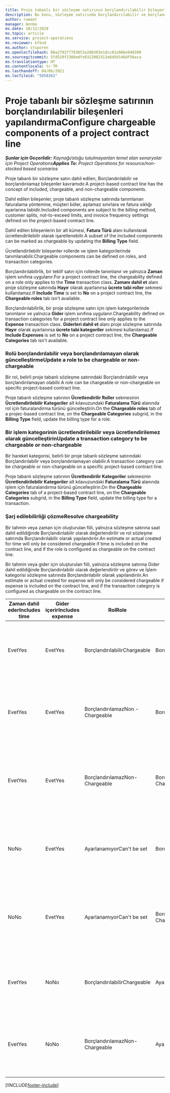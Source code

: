 ```yaml
---
title: Proje tabanlı bir sözleşme satırının borçlandırılabilir bileşenleri yapılandırma
description: Bu konu, sözleşme satırında borçlandırılabilir ve borçlandırılamayan bileşenler ayarlanması hakkında bilgiler sağlar.
author: rumant
manager: Annbe
ms.date: 10/12/2020
ms.topic: article
ms.service: project-operations
ms.reviewer: kfend
ms.author: stsporen
ms.openlocfilehash: 60a2792f7783053a288303e1dcc01a986e948300
ms.sourcegitcommit: 5fd529f2308edfe9322082313e6d50146df56aca
ms.translationtype: HT
ms.contentlocale: tr-TR
ms.lasthandoff: 04/06/2021
ms.locfileid: "5858362"
---
```

# <a name="configure-chargeable-components-of-a-project-contract-line"></a><span data-ttu-id="05096-103">Proje tabanlı bir sözleşme satırının borçlandırılabilir bileşenleri yapılandırma</span><span class="sxs-lookup"><span data-stu-id="05096-103">Configure chargeable components of a project contract line</span></span>

<span data-ttu-id="05096-104">_**Şunlar için Geçerlidir:** Kaynağı/stoğu tutulmayanları temel alan senaryolar için Project Operations_</span><span class="sxs-lookup"><span data-stu-id="05096-104">_**Applies To:** Project Operations for resource/non-stocked based scenarios_</span></span>

<span data-ttu-id="05096-105">Proje tabanlı bir sözleşme satırı dahil edilen, Borçlandırılabilir ve borçlandırılamaz bileşenler kavramıdır.</span><span class="sxs-lookup"><span data-stu-id="05096-105">A project-based contract line has the concept of included, chargeable, and non-chargeable components.</span></span>

<span data-ttu-id="05096-106">Dahil edilen bileşenler, proje tabanlı sözleşme satırında tanımlanan faturalama yöntemine, müşteri böler, aşılamaz sınırlara ve fatura sıklığı ayarlarına tabidir.</span><span class="sxs-lookup"><span data-stu-id="05096-106">Included components are subject to the billing method, customer splits, not-to-exceed limits, and invoice frequency settings defined on the project-based contract line.</span></span>

<span data-ttu-id="05096-107">Dahil edilen bileşenlerin bir alt kümesi, **Fatura Türü** alanı kullanılarak ücretlendirilebilir olarak işaretlenebilir.</span><span class="sxs-lookup"><span data-stu-id="05096-107">A subset of the included components can be marked as chargeable by updating the **Billing Type** field.</span></span>

<span data-ttu-id="05096-108">Ücretlendirilebilir bileşenler rollerde ve işlem kategorilerinde tanımlanabilir.</span><span class="sxs-lookup"><span data-stu-id="05096-108">Chargeable components can be defined on roles, and transaction categories.</span></span>

<span data-ttu-id="05096-109">Borçlandırılabilirlik, bir teklif satırı için rollerde tanımlanır ve yalnızca **Zaman** işlem sınıfına uygulanır.</span><span class="sxs-lookup"><span data-stu-id="05096-109">For a project contract line, the chargeability defined on a role only applies to the **Time** transaction class.</span></span> <span data-ttu-id="05096-110">**Zamanı dahil et** alanı proje sözleşme satırında **Hayır** olarak ayarlanırsa **ücrete tabi roller** sekmesi kullanılamaz.</span><span class="sxs-lookup"><span data-stu-id="05096-110">If **Include Time** is set to **No** on a project contract line, the **Chargeable roles** tab isn't available.</span></span>

<span data-ttu-id="05096-111">Borçlandırılabilirlik, bir proje sözleşme satırı için işlem kategorilerinde tanımlanır ve yalnızca **Gider** işlem sınıfına uygulanır.</span><span class="sxs-lookup"><span data-stu-id="05096-111">Chargeability defined on transaction categories for a project contract line only applies to the **Expense** transaction class.</span></span> <span data-ttu-id="05096-112">**Giderleri dahil et** alanı proje sözleşme satırında **Hayır** olarak ayarlanırsa **ücrete tabi kategoriler** sekmesi kullanılamaz.</span><span class="sxs-lookup"><span data-stu-id="05096-112">If **Include Expenses** is set to **No** on a project contract line, the **Chargeable Categories** tab isn't available.</span></span>

### <a name="update-a-role-to-be-chargeable-or-non-chargeable"></a><span data-ttu-id="05096-113">Rolü borçlandırılabilir veya borçlandırılamayan olarak güncelleştirme</span><span class="sxs-lookup"><span data-stu-id="05096-113">Update a role to be chargeable or non-chargeable</span></span>

<span data-ttu-id="05096-114">Bir rol, belirli proje tabanlı sözleşme satırındaki Borçlandırılabilir veya borçlandırılamayan olabilir.</span><span class="sxs-lookup"><span data-stu-id="05096-114">A role can be chargeable or non-chargeable on specific project-based contract line.</span></span>

<span data-ttu-id="05096-115">Proje tabanlı sözleşme satırının **Ücretlendirilir Roller** sekmesinin **Ücretlendirilebilir Kategoriler** alt kılavuzundaki **Faturalama Türü** alanında rol için faturalandırma türünü güncelleştirin.</span><span class="sxs-lookup"><span data-stu-id="05096-115">On the **Chargeable roles** tab of a projec-based contract line, on the **Chargeable Categories** subgrid, in the **Billing Type** field, update the billing type for a role.</span></span>

### <a name="update-a-transaction-category-to-be-chargeable-or-non-chargeable"></a><span data-ttu-id="05096-116">Bir işlem kategorinin ücretlendirilebilir veya ücretlendirilemez olarak güncelleştirin</span><span class="sxs-lookup"><span data-stu-id="05096-116">Update a transaction category to be chargeable or non-chargeable</span></span>

<span data-ttu-id="05096-117">Bir hareket kategorisi, belirli bir proje tabanlı sözleşme satırındaki Borçlandırılabilir veya borçlandırılamayan olabilir.</span><span class="sxs-lookup"><span data-stu-id="05096-117">A transaction category can be chargeable or non-chargeable on a specific project-based contract line.</span></span>

<span data-ttu-id="05096-118">Proje tabanlı sözleşme satırının **Ücretlendirilir Kategoriler** sekmesinin **Ücretlendirilebilir Kategoriler** alt kılavuzundaki **Faturalama Türü** alanında işlem için faturalandırma türünü güncelleştirin.</span><span class="sxs-lookup"><span data-stu-id="05096-118">On the **Chargeable Categories** tab of a project-based contract line, on the **Chargeable Categories** subgrid, in the **Billing Type** field, update the billing type for a transaction.</span></span>

### <a name="resolve-chargeability"></a><span data-ttu-id="05096-119">Şarj edilebilirliği çözme</span><span class="sxs-lookup"><span data-stu-id="05096-119">Resolve chargeability</span></span>

<span data-ttu-id="05096-120">Bir tahmin veya zaman için oluşturulan fiili, yalnızca sözleşme satırına saat dahil edildiğinde Borçlandırılabilir olarak değerlendirilir ve rol sözleşme satırında Borçlandırılabilir olarak yapılandırılır.</span><span class="sxs-lookup"><span data-stu-id="05096-120">An estimate or actual created for time will only be considered chargeable if time is included on the contract line, and if the role is configured as chargeable on the contract line.</span></span>

<span data-ttu-id="05096-121">Bir tahmin veya gider için oluşturulan fiili, yalnızca sözleşme satırına Gider dahil edildiğinde Borçlandırılabilir olarak değerlendirilir ve görev ve İşlem kategorisi sözleşme satırında Borçlandırılabilir olarak yapılandırılır.</span><span class="sxs-lookup"><span data-stu-id="05096-121">An estimate or actual created for expense will only be considered chargeable if expense is included on the contract line, and if the transaction category is configured as chargeable on the contract line.</span></span>

| <span data-ttu-id="05096-122">Zaman dahil eder</span><span class="sxs-lookup"><span data-stu-id="05096-122">Includes time</span></span> | <span data-ttu-id="05096-123">Gider içerir</span><span class="sxs-lookup"><span data-stu-id="05096-123">Includes expense</span></span> | <span data-ttu-id="05096-124">Rol</span><span class="sxs-lookup"><span data-stu-id="05096-124">Role</span></span> | <span data-ttu-id="05096-125">Kategori</span><span class="sxs-lookup"><span data-stu-id="05096-125">Category</span></span> | <span data-ttu-id="05096-126">Görev</span><span class="sxs-lookup"><span data-stu-id="05096-126">Task</span></span> |
| --- | --- | --- | --- | --- |
| <span data-ttu-id="05096-127">Evet</span><span class="sxs-lookup"><span data-stu-id="05096-127">Yes</span></span> | <span data-ttu-id="05096-128">Evet</span><span class="sxs-lookup"><span data-stu-id="05096-128">Yes</span></span> | <span data-ttu-id="05096-129">Borçlandırılabilir</span><span class="sxs-lookup"><span data-stu-id="05096-129">Chargeable</span></span> | <span data-ttu-id="05096-130">Borçlandırılabilir</span><span class="sxs-lookup"><span data-stu-id="05096-130">Chargeable</span></span> | <span data-ttu-id="05096-131">Bir Zaman fiili faturalama: Ücretli</span><span class="sxs-lookup"><span data-stu-id="05096-131">Billing on a time actual: Chargeable</span></span> </br><span data-ttu-id="05096-132">Geçerli gider faturalama türü: Borçlandırılabilir</span><span class="sxs-lookup"><span data-stu-id="05096-132">Billing type on an expense actual: Chargeable</span></span> |
| <span data-ttu-id="05096-133">Evet</span><span class="sxs-lookup"><span data-stu-id="05096-133">Yes</span></span> | <span data-ttu-id="05096-134">Evet</span><span class="sxs-lookup"><span data-stu-id="05096-134">Yes</span></span> | <span data-ttu-id="05096-135">Borçlandırılamaz</span><span class="sxs-lookup"><span data-stu-id="05096-135">Non - Chargeable</span></span> | <span data-ttu-id="05096-136">Borçlandırılabilir</span><span class="sxs-lookup"><span data-stu-id="05096-136">Chargeable</span></span> | <span data-ttu-id="05096-137">Bir Zaman fiili faturalama: Ücretlendirilemez</span><span class="sxs-lookup"><span data-stu-id="05096-137">Billing on a time actual: Non-Chargeable</span></span> </br><span data-ttu-id="05096-138">Geçerli gider faturalama türü: Borçlandırılabilir</span><span class="sxs-lookup"><span data-stu-id="05096-138">Billing type on an expense actual: Chargeable</span></span> |
| <span data-ttu-id="05096-139">Evet</span><span class="sxs-lookup"><span data-stu-id="05096-139">Yes</span></span> | <span data-ttu-id="05096-140">Evet</span><span class="sxs-lookup"><span data-stu-id="05096-140">Yes</span></span> | <span data-ttu-id="05096-141">Borçlandırılamaz</span><span class="sxs-lookup"><span data-stu-id="05096-141">Non-Chargeable</span></span> | <span data-ttu-id="05096-142">Borçlandırılamaz</span><span class="sxs-lookup"><span data-stu-id="05096-142">Non-Chargeable</span></span> | <span data-ttu-id="05096-143">Bir Zaman fiili faturalama: Ücretlendirilemez</span><span class="sxs-lookup"><span data-stu-id="05096-143">Billing on a time actual: Non-Chargeable</span></span> </br><span data-ttu-id="05096-144">Geçerli gider faturalama türü: Borçlandırılamaz</span><span class="sxs-lookup"><span data-stu-id="05096-144">Billing type on an expense actual: Non-Chargeable</span></span> |
| <span data-ttu-id="05096-145">No</span><span class="sxs-lookup"><span data-stu-id="05096-145">No</span></span> | <span data-ttu-id="05096-146">Evet</span><span class="sxs-lookup"><span data-stu-id="05096-146">Yes</span></span> | <span data-ttu-id="05096-147">Ayarlanamıyor</span><span class="sxs-lookup"><span data-stu-id="05096-147">Can't be set</span></span> | <span data-ttu-id="05096-148">Borçlandırılabilir</span><span class="sxs-lookup"><span data-stu-id="05096-148">Chargeable</span></span> | <span data-ttu-id="05096-149">Bir Zaman fiili faturalama: Kullanılamaz</span><span class="sxs-lookup"><span data-stu-id="05096-149">Billing on a time actual: Not available</span></span> </br><span data-ttu-id="05096-150">Geçerli gider faturalama türü: Borçlandırılabilir</span><span class="sxs-lookup"><span data-stu-id="05096-150">Billing type on an expense actual:Chargeable</span></span> |
| <span data-ttu-id="05096-151">No</span><span class="sxs-lookup"><span data-stu-id="05096-151">No</span></span> | <span data-ttu-id="05096-152">Evet</span><span class="sxs-lookup"><span data-stu-id="05096-152">Yes</span></span> | <span data-ttu-id="05096-153">Ayarlanamıyor</span><span class="sxs-lookup"><span data-stu-id="05096-153">Can't be set</span></span> | <span data-ttu-id="05096-154">Borçlandırılamaz</span><span class="sxs-lookup"><span data-stu-id="05096-154">Non-Chargeable</span></span> | <span data-ttu-id="05096-155">Bir Zaman fiili faturalama: Kullanılamaz</span><span class="sxs-lookup"><span data-stu-id="05096-155">Billing on a time actual: Not available</span></span> </br><span data-ttu-id="05096-156">Geçerli gider faturalama türü: Borçlandırılamaz</span><span class="sxs-lookup"><span data-stu-id="05096-156">Billing type on an expense actual: Non-chargeable</span></span> |
| <span data-ttu-id="05096-157">Evet</span><span class="sxs-lookup"><span data-stu-id="05096-157">Yes</span></span> | <span data-ttu-id="05096-158">No</span><span class="sxs-lookup"><span data-stu-id="05096-158">No</span></span> | <span data-ttu-id="05096-159">Borçlandırılabilir</span><span class="sxs-lookup"><span data-stu-id="05096-159">Chargeable</span></span> | <span data-ttu-id="05096-160">Ayarlanamıyor</span><span class="sxs-lookup"><span data-stu-id="05096-160">Can't be set</span></span> | <span data-ttu-id="05096-161">Bir Zaman fiili faturalama: Ücretli</span><span class="sxs-lookup"><span data-stu-id="05096-161">Billing on a time actual: Chargeable</span></span> </br><span data-ttu-id="05096-162">Geçerli gider faturalama türü: Kullanılamaz</span><span class="sxs-lookup"><span data-stu-id="05096-162">Billing type on an expense actual: Not available</span></span> |
| <span data-ttu-id="05096-163">Evet</span><span class="sxs-lookup"><span data-stu-id="05096-163">Yes</span></span> | <span data-ttu-id="05096-164">No</span><span class="sxs-lookup"><span data-stu-id="05096-164">No</span></span> | <span data-ttu-id="05096-165">Borçlandırılamaz</span><span class="sxs-lookup"><span data-stu-id="05096-165">Non-Chargeable</span></span> | <span data-ttu-id="05096-166">Ayarlanamıyor</span><span class="sxs-lookup"><span data-stu-id="05096-166">Can't be set</span></span> | <span data-ttu-id="05096-167">Bir Zaman fiili faturalama: Ücretlendirilemez</span><span class="sxs-lookup"><span data-stu-id="05096-167">Billing on a time actual: Non-chargeable</span></span> </br> <span data-ttu-id="05096-168">Geçerli gider faturalama türü: Kullanılamaz</span><span class="sxs-lookup"><span data-stu-id="05096-168">Billing type on an expense actual: Not available</span></span> |


[!INCLUDE[footer-include](../includes/footer-banner.md)]
